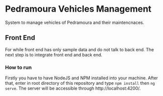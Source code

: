 # Pedramoura Vehicles Management
System to manage vehicles of Pedramoura and their maintencnaces.

## Front End
For while front end has only sample data and do not talk to back end.
The next step is to integrate front end and back end.

### How to run
Firstly you have to have NodeJS and NPM installed into your machine.
After that, enter in root directory of this repository and type `npm install` then `ng serve`.
The server will be accessible through http://localhost:4200/.
